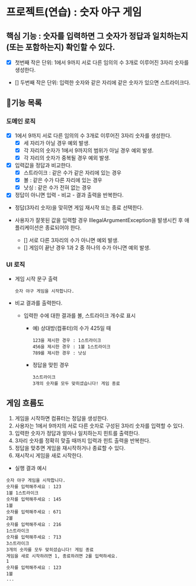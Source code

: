 # 프로젝트(연습) : 숫자 야구 게임

## 핵심 기능 : 숫자를 입력하면 그 숫자가 정답과 일치하는지(또는 포함하는지) 확인할 수 있다.

- [x] 첫번째 작은 단위: 1에서 9까지 서로 다른 임의의 수 3개로 이루어진 3자리 숫자를 생성한다.
- [] 두번째 작은 단위: 입력한 숫자와 같은 자리에 같은 숫자가 있으면 스트라이크다.

## 🚀기능 목록

### 도메인 로직

- [x] 1에서 9까지 서로 다른 임의의 수 3개로 이루어진 3자리 숫자를 생성한다.
    - [x] 세 자리가 아닐 경우 예외 발생.
    - [x] 각 자리의 숫자가 1에서 9까지의 범위가 아닐 경우 예외 발생.
    - [x] 각 자리의 숫자가 중복될 경우 예외 발생.

- [x] 입력값을 정답과 비교한다.
    - [x] 스트라이크 : 같은 수가 같은 자리에 있는 경우
    - [x] 볼 : 같은 수가 다른 자리에 있는 경우
    - [x] 낫싱 : 같은 수가 전혀 없는 경우

- [x] 정답이 아니면 입력 - 비교 - 결과 출력을 반복한다.
- 정답(3자리 숫자)을 맞히면 게임 재시작 또는 종료 선택한다.

- 사용자가 잘못된 값을 입력할 경우 IllegalArgumentException을 발생시킨 후 애플리케이션은 종료되어야 한다.
    - [] 서로 다른 3자리의 수가 아니면 예외 발생.
    - [] 게임이 끝난 경우 1과 2 중 하나의 수가 아니면 예외 발생.

### UI 로직

- 게임 시작 문구 출력
  ```
  숫자 야구 게임을 시작합니다.
  ```

- 비교 결과를 출력한다.
    - 입력한 수에 대한 결과를 볼, 스트라이크 개수로 표시
        - 예) 상대방(컴퓨터)의 수가 425일 때
          ```
          123을 제시한 경우 : 1스트라이크
          456을 제시한 경우 : 1볼 1스트라이크
          789를 제시한 경우 : 낫싱
          ```

        - 정답을 맞힌 경우
          ```
          3스트라이크
          3개의 숫자를 모두 맞히셨습니다! 게임 종료
          ```

## 게임 흐름도

1. 게임을 시작하면 컴퓨터는 정답을 생성한다.
2. 사용자는 1에서 9까지의 서로 다른 숫자로 구성된 3자리 숫자를 입력할 수 있다.
3. 입력한 숫자가 정답과 얼마나 일치하는지 힌트를 출력한다.
4. 3자리 숫자를 정확히 맞출 때까지 입력과 힌트 출력을 반복한다.
5. 정답을 맞추면 게임을 재시작하거나 종료할 수 있다.
6. 재시작시 게임을 새로 시작한다.

- 실행 결과 예시

```
숫자 야구 게임을 시작합니다.
숫자를 입력해주세요 : 123
1볼 1스트라이크
숫자를 입력해주세요 : 145
1볼
숫자를 입력해주세요 : 671
2볼
숫자를 입력해주세요 : 216
1스트라이크
숫자를 입력해주세요 : 713
3스트라이크
3개의 숫자를 모두 맞히셨습니다! 게임 종료
게임을 새로 시작하려면 1, 종료하려면 2를 입력하세요.
1
숫자를 입력해주세요 : 123
1볼
...
```
